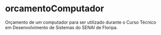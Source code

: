 # orcamentoComputador
Orçamento de um computador para ser utilizado durante o Curso Técnico em Desenvolvimento de Sistemas do SENAI de Floripa.
